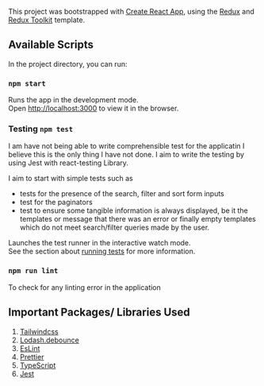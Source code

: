 This project was bootstrapped with [Create React App](https://github.com/facebook/create-react-app), using the [Redux](https://redux.js.org/) and [Redux Toolkit](https://redux-toolkit.js.org/) template.

## Available Scripts

In the project directory, you can run:

### `npm start`

Runs the app in the development mode.<br />
Open [http://localhost:3000](http://localhost:3000) to view it in the browser.

### **Testing** `npm test`

I am have not being able to write comprehensible test for the applicatin I believe this is the only
thing I have not done. I aim to write the testing by using Jest with react-testing Library.

I aim to start with simple tests such as
- tests for the presence of the search, filter and sort form inputs
- test for the paginators
- test to ensure some tangible information is always displayed, be it the templates or message that there was an error or finally empty templates which do not meet search/filter queries made by the user.

Launches the test runner in the interactive watch mode.<br />
See the section about [running tests](https://facebook.github.io/create-react-app/docs/running-tests) for more information.


### `npm run lint`

To check for any linting error in the application

## Important Packages/ Libraries Used

1. [Tailwindcss](https://tailwindcss.com/)
2. [Lodash.debounce](https://lodash.com/docs/4.17.15#debounce)
3. [EsLint](https://eslint.org/)
4. [Prettier](https://prettier.io/)
5. [TypeScript](https://www.typescriptlang.org/)
6. [Jest](https://jestjs.io/)


